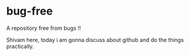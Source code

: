 # bug-free
A repository free from bugs !!

Shivam here, today i am gonna discuss about github and do the things practically.
